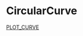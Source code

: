 # CircularCurve
[PLOT_CURVE](https://github.com/phisan-chula/CircularCurve/blob/main/PLOT_CURVE.png)

